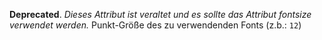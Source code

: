 __Deprecated__. *Dieses Attribut ist veraltet und es sollte das Attribut
fontsize verwendet werden.*
Punkt-Größe des zu verwendenden Fonts (z.b.: `12`)